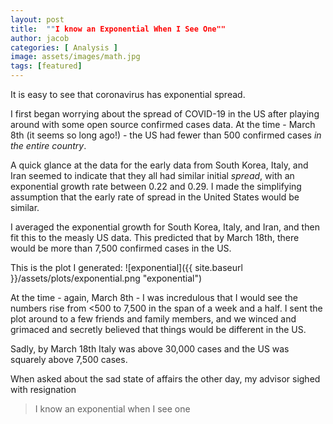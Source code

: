 ```yaml
---
layout: post
title:  ""I know an Exponential When I See One""
author: jacob
categories: [ Analysis ]
image: assets/images/math.jpg
tags: [featured]
---
```


It is easy to see that coronavirus has exponential spread.

I first began worrying about the spread of COVID-19 in the US after playing around with some open source confirmed cases data. At the time - March 8th (it seems so long ago!) - the US had fewer than 500 confirmed cases _in the entire country_.

A quick glance at the data for the early data from South Korea, Italy, and Iran seemed to indicate that they all had similar initial _spread_, with an exponential growth rate between 0.22 and 0.29. I made the simplifying assumption that the early rate of spread in the United States would be similar.

I averaged the exponential growth for South Korea, Italy, and Iran, and then fit this to the measly US data. This predicted that by March 18th, there would be more than 7,500 confirmed cases in the US.

This is the plot I generated:
![exponential]({{ site.baseurl }}/assets/plots/exponential.png "exponential")

At the time - again, March 8th - I was incredulous that I would see the numbers rise from <500 to 7,500 in the span of a week and a half. I sent the plot around to a few friends and family members, and we winced and grimaced and secretly believed that things would be different in the US.

Sadly, by March 18th Italy was above 30,000 cases and the US was squarely above 7,500 cases.

When asked about the sad state of affairs the other day, my advisor sighed with resignation

> I know an exponential when I see one
